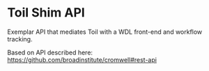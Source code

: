 # Toil Shim API

Exemplar API that mediates Toil with a WDL front-end and workflow tracking.

Based on API described here: https://github.com/broadinstitute/cromwell#rest-api
